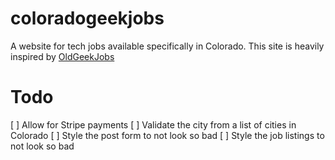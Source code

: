 # coloradogeekjobs
A website for tech jobs available specifically in Colorado. This site is heavily inspired by [OldGeekJobs](https://oldgeekjobs.com/)

# Todo
[ ] Allow for Stripe payments
[ ] Validate the city from a list of cities in Colorado
[ ] Style the post form to not look so bad
[ ] Style the job listings to not look so bad
